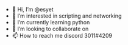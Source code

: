 - 👋 Hi, I’m @esyet
- 👀 I’m interested in scripting and networking 
- 🌱 I’m currently learning python
- 💞️ I’m looking to collaborate on 
- 📫 How to reach me discord 3011#4209

<!---
esyet/esyet is a ✨ special ✨ repository because its `README.md` (this file) appears on your GitHub profile.
You can click the Preview link to take a look at your changes.
--->
